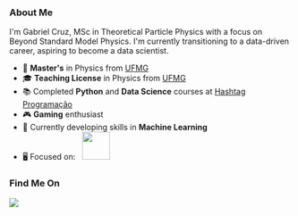 ### About Me
I'm Gabriel Cruz, MSc in Theoretical Particle Physics with a focus on Beyond Standard Model Physics. I'm currently transitioning to a data-driven career, aspiring to become a data scientist.

- 🔭 **Master's** in Physics from [UFMG](https://ufmg.br/international-visitors)
- 🎓 **Teaching License** in Physics from [UFMG](https://ufmg.br/international-visitors)
- 📚 Completed **Python** and **Data Science** courses at [Hashtag Programação](https://www.youtube.com/@HashtagProgramacao)
- 🎮 **Gaming** enthusiast
- 🌱 Currently developing skills in **Machine Learning**
- 🖥️ Focused on:
  <div style="display: inline">
    &nbsp;&nbsp;<img width='50' height='50' src="https://cdn.jsdelivr.net/gh/devicons/devicon/icons/python/python-original.svg" />&nbsp;&nbsp;
  </div>

### Find Me On
<a href="https://www.linkedin.com/in/gabriel-cruz-4205ba317/">
  <img src="https://img.shields.io/badge/linkedin-%230077B5.svg?style=for-the-badge&logo=linkedin&logoColor=white">
</a>
